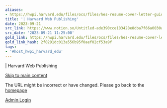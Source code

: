 ```yaml
---
aliases:
- https://hwpi.harvard.edu/files/ocs/files/hes-resume-cover-letter-guide.pdf
title: '| Harvard Web Publishing'
date: 2023-09-21
src_link: https://www.notion.so/Untitled-ade390cce183428e8dba7f66a0030abb
src_date: '2023-09-21 11:25:00'
gold_link: https://hwpi.harvard.edu/files/ocs/files/hes-resume-cover-letter-guide.pdf
gold_link_hash: 2f0291dc013a556b95f0aef02cf53a9f
tags:
- '#host_hwpi_harvard_edu'
---
```


















| Harvard Web Publishing












[Skip to main content](#main-content)















 The URL might be incorrect or have changed. Please go back to the [homepage](/) 









[Admin Login](/user?destination=page_not_found%3Fadmin_panel%3D1%26login%3D1)